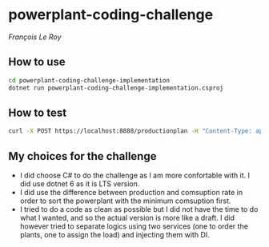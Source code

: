 # powerplant-coding-challenge

*François Le Roy*
## How to use

```bash
cd powerplant-coding-challenge-implementation
dotnet run powerplant-coding-challenge-implementation.csproj
```
## How to test
```bash
curl -X POST https://localhost:8888/productionplan -H "Content-Type: application/json" -d @../example_payloads/payload1.json
```
## My choices for the challenge
* I did choose C# to do the challenge as I am more confortable with it.  I did use dotnet 6 as it is LTS version.
* I did use the difference between production and comsuption rate in order to sort the powerplant with the minimum comsuption first.
* I tried to do a code as clean as possible but I did not have the time to do what I wanted, and so the actual version is more like a draft. I did however tried to separate logics using two services (one to order the plants, one to assign the load) and injecting them with DI.

